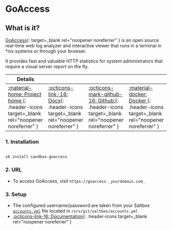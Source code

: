 # GoAccess

## What is it?

[GoAccess](https://goaccess.io/){: target=_blank rel="noopener noreferrer" } is an open source real-time web log analyzer and interactive viewer that runs in a terminal in *nix systems or through your browser.

It provides fast and valuable HTTP statistics for system administrators that require a visual server report on the fly.

| Details     |             |             |             |
|-------------|-------------|-------------|-------------|
| [:material-home: Project home ](https://goaccess.io/){: .header-icons target=_blank rel="noopener noreferrer" } | [:octicons-link-16: Docs](https://goaccess.io/man){: .header-icons target=_blank rel="noopener noreferrer" } | [:octicons-mark-github-16: Github:](https://goaccess.io/github){: .header-icons target=_blank rel="noopener noreferrer" } | [:material-docker: Docker ](https://hub.docker.com/r/gregyankovoy/goaccess){: .header-icons target=_blank rel="noopener noreferrer" }|

### 1. Installation

``` shell

sb install sandbox-goaccess

```

### 2. URL

- To access GoAccess, visit `https://goaccess._yourdomain.com_`

### 3. Setup
- The configured username/password are taken from your Saltbox [`accounts.yml`](../../../saltbox/install/install/#configuration) file located in `/srv/git/saltbox/accounts.yml`
- [:octicons-link-16: Documentation](https://goaccess.io/man){: .header-icons target=_blank rel="noopener noreferrer" }
